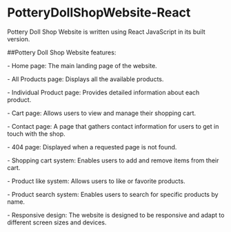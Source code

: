 # PotteryDollShopWebsite-React
Pottery Doll Shop Website is written using React JavaScript in its built version.

##Pottery Doll Shop Website features:

<p>- Home page: The main landing page of the website.</p>
<p>- All Products page: Displays all the available products.</p>
<p>- Individual Product page: Provides detailed information about each product.</p>
<p>- Cart page: Allows users to view and manage their shopping cart.</p>
<p>- Contact page: A page that gathers contact information for users to get in touch with the shop.</p>
<p>- 404 page: Displayed when a requested page is not found.</p>
<p>- Shopping cart system: Enables users to add and remove items from their cart.</p>
<p>- Product like system: Allows users to like or favorite products.</p>
<p>- Product search system: Enables users to search for specific products by name.</p>
<p>- Responsive design: The website is designed to be responsive and adapt to different screen sizes and devices.</p>
